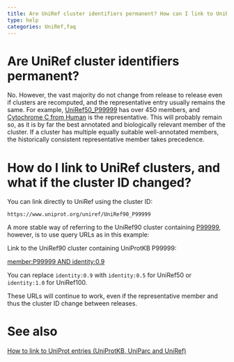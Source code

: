 ```yaml
---
title: Are UniRef cluster identifiers permanent? How can I link to UniRef clusters?
type: help
categories: UniRef,faq
---
```


# Are UniRef cluster identifiers permanent?

No. However, the vast majority do not change from release to release even if clusters are recomputed, and the representative entry usually remains the same. For example, [UniRef50\_P99999](https://www.uniprot.org/uniref/UniRef50_P99999) has over 450 members, and [Cytochrome C from Human](https://www.uniprot.org/uniprotkb/P99999) is the representative. This will probably remain so, as it is by far the best annotated and biologically relevant member of the cluster. If a cluster has multiple equally suitable well-annotated members, the historically consistent representative member takes precedence.

# How do I link to UniRef clusters, and what if the cluster ID changed?

You can link directly to UniRef using the cluster ID:

`https://www.uniprot.org/uniref/UniRef90_P99999`

A more stable way of referring to the UniRef90 cluster containing [P99999](https://www.uniprot.org/uniprotkb/P99999), however, is to use query URLs as in this example:

Link to the UniRef90 cluster containing UniProtKB P99999:

[member:P99999 AND identity:0.9](https://www.uniprot.org/uniref/?query=member:P99999+AND+identity:0.9)

You can replace `identity:0.9` with `identity:0.5` for UniRef50 or `identity:1.0` for UniRef100.

These URLs will continue to work, even if the representative member and thus the cluster ID change between releases.

# See also

[How to link to UniProt entries (UniProtKB, UniParc and UniRef)](https://www.uniprot.org/help/linking_to_uniprot)
